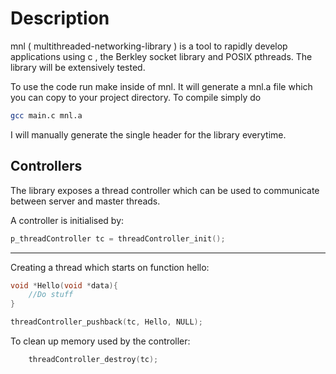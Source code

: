 # Description<br>
mnl ( multithreaded-networking-library ) is a tool to rapidly develop applications using c , the Berkley socket library and POSIX pthreads. The library will be extensively tested.

To use the code run make inside of mnl. It will generate a mnl.a file which you can copy to your project directory. To compile simply do

````bash
gcc main.c mnl.a
````

I will manually generate the single header for the library everytime.



## Controllers
The library exposes a thread controller which can be used to communicate between server and master threads.

A controller is initialised by:

```C
p_threadController tc = threadController_init();
```
___
Creating a thread which starts on function hello:
```C
void *Hello(void *data){
	//Do stuff
}

threadController_pushback(tc, Hello, NULL);
```


To clean up memory used by the controller:
```C
	threadController_destroy(tc);
```
